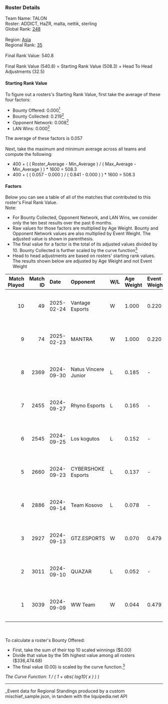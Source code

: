 ### Roster Details<br />
Team Name: TALON<br />
Roster: ADDICT, HaZR, malta, nettik, sterling<br />
Global Rank: [248](../../standings_global_2025_03_01.md)<br />
<br />
Region: [Asia]( ../../standings_asia_2025_03_01.md)<br />
Regional Rank: [35]( ../../standings_asia_2025_03_01.md)<br />
<br />
Final Rank Value:  540.8<br />
<br />
Final Rank Value (540.8) = Starting Rank Value (508.3) + Head To Head Adjustments (32.5)<br />

#### Starting Rank Value<br />
To figure out a rosters's Starting Rank Value, first take the average of these four factors:<br />
- Bounty Offered: 0.000[<sup>1</sup>](#table2)
- Bounty Collected: 0.219[<sup>2</sup>](#table1)
- Opponent Network: 0.008[<sup>2</sup>](#table1)
- LAN Wins: 0.000[<sup>2</sup>](#table1)

The average of these factors is 0.057<br />
<br />
Next, take the maximum and minimum average across all teams and compute the following:<br />
- 400 + ( ( Roster_Average - Min_Average ) / ( Max_Average - Min_Average ) ) * 1600 = 508.3
- 400 + ( ( 0.057 - 0.000 ) / ( 0.841 - 0.000 ) ) * 1600 = 508.3


#### Factors<br />
Below you can see a table of all of the matches that contributed to this roster's Final Rank Value.<br />
Note:<br />

- For Bounty Collected, Opponent Network, and LAN Wins, we consider only the ten best results over the past 6 months.
- Raw values for those factors are multiplied by Age Weight. Bounty and Opponent Network values are also multiplied by Event Weight. The adjusted value is shown in parenthesis.
- The final value for a factor is the total of its adjusted values divided by 10. Bounty Collected is further scaled by the curve function[<sup>3</sup>](#curveFunction)
- Head to head adjustments are based on rosters' starting rank values. The results shown below are adjusted by Age Weight and not Event Weight
<span id="table1"></span><br />


| Match Played | Match ID | Date       | Opponent             | W/L | Age Weight | Event Weight | Bounty Collected | Opponent Network | LAN Wins  | H2H Adj. | Roster                                |
| -: | -: | :- | :- | :- | :- | :- | :- | :- | :- | -: | :- |
|           10 |       49 | 2025-02-24 | Vantage Esports      | W   | 1.000      | 0.220        | 0.000 (0.000)    | 0.180 (0.040)    | 0 (0.000) |    16.63 | ADDICT, HaZR, malta, nettik, sterling |
|            9 |       74 | 2025-02-23 | MANTRA               | W   | 1.000      | 0.220        | 0.000 (0.000)    | 0.129 (0.028)    | 0 (0.000) |    17.57 | ADDICT, HaZR, malta, nettik, sterling |
|            8 |     2369 | 2024-09-30 | Natus Vincere Junior | L   | 0.185      | -            | -                | -                | -         |    -0.33 | ADDICT, AZR, HaZR, mhL, nettik        |
|            7 |     2455 | 2024-09-27 | Rhyno Esports        | L   | 0.165      | -            | -                | -                | -         |    -1.52 | ADDICT, AZR, HaZR, mhL, nettik        |
|            6 |     2545 | 2024-09-25 | Los kogutos          | L   | 0.152      | -            | -                | -                | -         |    -0.45 | ADDICT, AZR, HaZR, mhL, nettik        |
|            5 |     2660 | 2024-09-23 | CYBERSHOKE Esports   | L   | 0.137      | -            | -                | -                | -         |    -0.38 | ADDICT, AZR, HaZR, mhL, nettik        |
|            4 |     2886 | 2024-09-14 | Team Kosovo          | L   | 0.078      | -            | -                | -                | -         |    -1.18 | ADDICT, AZR, HaZR, mhL, nettik        |
|            3 |     2927 | 2024-09-13 | GTZ.ESPORTS          | W   | 0.070      | 0.479        | 0.080 (0.003)    | 0.431 (0.015)    | 0 (0.000) |     2.14 | ADDICT, AZR, HaZR, mhL, nettik        |
|            2 |     3011 | 2024-09-10 | QUAZAR               | L   | 0.052      | -            | -                | -                | -         |    -0.60 | ADDICT, AZR, HaZR, mhL, nettik        |
|            1 |     3039 | 2024-09-09 | WW Team              | W   | 0.044      | 0.479        | 0.000 (0.000)    | 0.015 (0.000)    | 0 (0.000) |     0.66 | ADDICT, AZR, HaZR, mhL, nettik        |

<br />
<span id="table2"></span><br />
To calculate a roster's Bounty Offered:<br />

- First, take the sum of their top 10 scaled winnings ($0.00)
- Divide that value by the 5th highest value among all rosters ($336,474.68)
- The final value (0.00) is scaled by the curve function.[<sup>3</sup>](#curveFunction)

<span id="curveFunction"></span>_The Curve Function: 1 / ( 1 + abs( log10( x ) ) )_<br />

---
_Event data for Regional Standings produced by a custom mischief_sample.json, in tandem with the liquipedia.net API<br />
